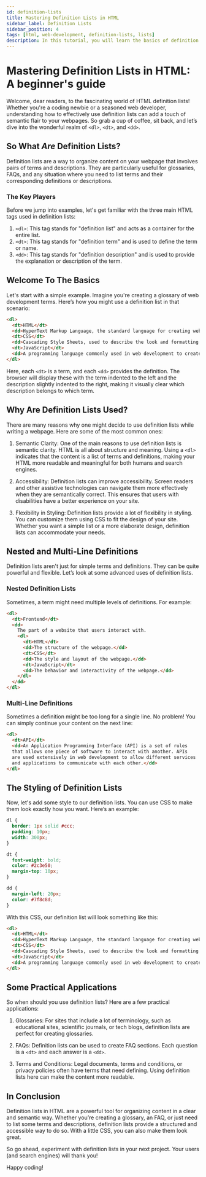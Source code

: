 ```yaml
---
id: definition-lists
title: Mastering Definition Lists in HTML
sidebar_label: Definition Lists
sidebar_position: 4
tags: [html, web-development, definition-lists, lists]
description: In this tutorial, you will learn the basics of definition lists in HTML. We will cover what they are, common use cases, examples and you'll also get to see what they look like in real code.
---
```


# Mastering Definition Lists in HTML: A beginner's guide

Welcome, dear readers, to the fascinating world of HTML definition lists! Whether you're a coding newbie or a seasoned web developer, understanding how to effectively use definition lists can add a touch of semantic flair to your webpages. So grab a cup of coffee, sit back, and let’s dive into the wonderful realm of `<dl>`, `<dt>`, and `<dd>`.

## So What *Are* Definition Lists?

Definition lists are a way to organize content on your webpage that involves pairs of terms and descriptions. They are particularly useful for glossaries, FAQs, and any situation where you need to list terms and their corresponding definitions or descriptions.

### The Key Players

Before we jump into examples, let's get familiar with the three main HTML tags used in definition lists:

1. `<dl>`: This tag stands for "definition list" and acts as a container for the entire list.
2. `<dt>`: This tag stands for "definition term" and is used to define the term or name.
3. `<dd>`: This tag stands for "definition description" and is used to provide the explanation or description of the term.

## Welcome To The Basics

Let's start with a simple example. Imagine you're creating a glossary of web development terms. Here’s how you might use a definition list in that scenario:

```html
<dl>
  <dt>HTML</dt>
  <dd>HyperText Markup Language, the standard language for creating web pages.</dd>
  <dt>CSS</dt>
  <dd>Cascading Style Sheets, used to describe the look and formatting of a document written in HTML.</dd>
  <dt>JavaScript</dt>
  <dd>A programming language commonly used in web development to create interactive effects within web browsers.</dd>
</dl>
```

Here, each `<dt>` is a term, and each `<dd>` provides the definition. The browser will display these with the term indented to the left and the description slightly indented to the right, making it visually clear which description belongs to which term.

## Why Are Definition Lists Used?

There are many reasons why one might decide to use definition lists while writing a webpage. Here are some of the most common ones:

1. Semantic Clarity: One of the main reasons to use definition lists is semantic clarity. HTML is all about structure and meaning. Using a `<dl>` indicates that the content is a list of terms and definitions, making your HTML more readable and meaningful for both humans and search engines.

2. Accessibility: Definition lists can improve accessibility. Screen readers and other assistive technologies can navigate them more effectively when they are semantically correct. This ensures that users with disabilities have a better experience on your site.

3. Flexibility in Styling: Definition lists provide a lot of flexibility in styling. You can customize them using CSS to fit the design of your site. Whether you want a simple list or a more elaborate design, definition lists can accommodate your needs.

## Nested and Multi-Line Definitions

Definition lists aren't just for simple terms and definitions. They can be quite powerful and flexible. Let’s look at some advanced uses of definition lists.

### Nested Definition Lists

Sometimes, a term might need multiple levels of definitions. For example:

```html
<dl>
  <dt>Frontend</dt>
  <dd>
    The part of a website that users interact with.
    <dl>
      <dt>HTML</dt>
      <dd>The structure of the webpage.</dd>
      <dt>CSS</dt>
      <dd>The style and layout of the webpage.</dd>
      <dt>JavaScript</dt>
      <dd>The behavior and interactivity of the webpage.</dd>
    </dl>
  </dd>
</dl>
```

### Multi-Line Definitions

Sometimes a definition might be too long for a single line. No problem! You can simply continue your content on the next line:

```html
<dl>
  <dt>API</dt>
  <dd>An Application Programming Interface (API) is a set of rules 
  that allows one piece of software to interact with another. APIs 
  are used extensively in web development to allow different services 
  and applications to communicate with each other.</dd>
</dl>
```

## The Styling of Definition Lists

Now, let's add some style to our definition lists. You can use CSS to make them look exactly how you want. Here’s an example:

```css
dl {
  border: 1px solid #ccc;
  padding: 10px;
  width: 300px;
}

dt {
  font-weight: bold;
  color: #2c3e50;
  margin-top: 10px;
}

dd {
  margin-left: 20px;
  color: #7f8c8d;
}
```

With this CSS, our definition list will look something like this:

```html
<dl>
  <dt>HTML</dt>
  <dd>HyperText Markup Language, the standard language for creating web pages.</dd>
  <dt>CSS</dt>
  <dd>Cascading Style Sheets, used to describe the look and formatting of a document written in HTML.</dd>
  <dt>JavaScript</dt>
  <dd>A programming language commonly used in web development to create interactive effects within web browsers.</dd>
</dl>
```

## Some Practical Applications

So when should you use definition lists? Here are a few practical applications:

1. Glossaries: For sites that include a lot of terminology, such as educational sites, scientific journals, or tech blogs, definition lists are perfect for creating glossaries.

2. FAQs: Definition lists can be used to create FAQ sections. Each question is a `<dt>` and each answer is a `<dd>`.

3. Terms and Conditions: Legal documents, terms and conditions, or privacy policies often have terms that need defining. Using definition lists here can make the content more readable.

## In Conclusion

Definition lists in HTML are a powerful tool for organizing content in a clear and semantic way. Whether you’re creating a glossary, an FAQ, or just need to list some terms and descriptions, definition lists provide a structured and accessible way to do so. With a little CSS, you can also make them look great.

So go ahead, experiment with definition lists in your next project. Your users (and search engines) will thank you!

Happy coding!